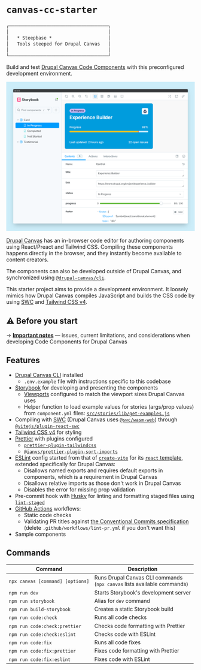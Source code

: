 # `canvas-cc-starter`

```
┌─────────────────────────────────────┐
│                                     │
│   * Steepbase *                     │
│   Tools steeped for Drupal Canvas   │
│                                     │
└─────────────────────────────────────┘
```

Build and test
[Drupal Canvas Code Components](https://project.pages.drupalcode.org/canvas/code-components)
with this preconfigured development environment.

![Screenshot](./screenshot.png)

[Drupal Canvas](https://www.drupal.org/project/canvas) has an in-browser code
editor for authoring components using React/Preact and Tailwind CSS. Compiling
these components happens directly in the browser, and they instantly become
available to content creators.

The components can also be developed outside of Drupal Canvas, and synchronized
using [`@drupal-canvas/cli`](https://www.npmjs.com/package/@drupal-canvas/cli).

This starter project aims to provide a development environment. It loosely
mimics how Drupal Canvas compiles JavaScript and builds the CSS code by using
[SWC](https://swc.rs) and [Tailwind CSS v4](https://tailwindcss.com).

## ⚠️ Before you start

→ [**Important notes**](./docs/important-notes.md) — issues, current
limitations, and considerations when developing Code Components for Drupal
Canvas

## Features

- [Drupal Canvas CLI](https://www.npmjs.com/package/@drupal/xb-cli) installed
  - `.env.example` file with instructions specific to this codebase
- [Storybook](https://storybook.js.org) for developing and presenting the
  components
  - [Viewports](https://storybook.js.org/docs/essentials/viewport) configured to
    match the viewport sizes Drupal Canvas uses
  - Helper function to load example values for stories (args/prop values) from
    `component.yml` files:
    [`src/stories/lib/get-examples.js`](./src/stories/lib/get-examples.js)
- Compiling with [SWC](https://swc.rs) (Drupal Canvas uses
  [`@swc/wasm-web`](https://swc.rs/docs/usage/wasm)) through
  [`@vitejs/plugin-react-swc`](https://www.npmjs.com/package/@vitejs/plugin-react-swc)
- [Tailwind CSS v4](https://tailwindcss.com) for styling
- [Prettier](https://prettier.io/) with plugins configured
  - [`prettier-plugin-tailwindcss`](https://www.npmjs.com/package/prettier-plugin-tailwindcss)
  - [`@ianvs/prettier-plugin-sort-imports`](https://www.npmjs.com/package/@ianvs/prettier-plugin-sort-imports)
- [ESLint](https://eslint.org/) config started from that of
  [`create-vite`](https://www.npmjs.com/package/create-vite) for its
  [`react` template](https://github.com/vitejs/vite/blob/main/packages/create-vite/template-react/eslint.config.js),
  extended specifically for Drupal Canvas:
  - Disallows named exports and requires default exports in components, which is
    a requirement in Drupal Canvas
  - Disallows relative imports as those don't work in Drupal Canvas
  - Disables the error for missing prop validation
- Pre-commit hook with [Husky](https://typicode.github.io/husky) for linting and
  formatting staged files using
  [`lint-staged`](https://www.npmjs.com/package/lint-staged)
- [GitHub Actions](https://github.com/features/actions) workflows:
  - Static code checks
  - Validating PR titles against
    [the Conventional Commits specification](https://www.conventionalcommits.org/en/v1.0.0)
    (delete `.github/workflows/lint-pr.yml` if you don't want this)
- Sample components

## Commands

| Command                          | Description                                                                  |
| -------------------------------- | ---------------------------------------------------------------------------- |
| `npx canvas [command] [options]` | Runs Drupal Canvas CLI commands <br> (`npx canvas` lists available commands) |
| `npm run dev`                    | Starts Storybook's development server                                        |
| `npm run storybook`              | Alias for `dev` command                                                      |
| `npm run build-storybook`        | Creates a static Storybook build                                             |
| `npm run code:check`             | Runs all code checks                                                         |
| `npm run code:check:prettier`    | Checks code formatting with Prettier                                         |
| `npm run code:check:eslint`      | Checks code with ESLint                                                      |
| `npm run code:fix`               | Runs all code fixes                                                          |
| `npm run code:fix:prettier`      | Fixes code formatting with Prettier                                          |
| `npm run code:fix:eslint`        | Fixes code with ESLint                                                       |
